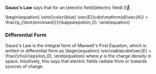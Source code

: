 **Gauss's Law** says that for an [electric field](electric field) $\vec{E}$,

\begin{equation}
\oint{\color{blue} \vec{E}\cdot\mathrm{d}\vec{A}} = \frac{q_{\text{enclosed}}}{\kappa\epsilon_0}.
\end{equation}

### Differential Form

Gauss's Law is the integral form of Maxwell's First Equation, which is written in differential form as
\begin{equation}
\vec\nabla\cdot\vec{E} = \frac{\rho}{\epsilon_0},
\end{equation}
where $\rho$ is the charge density in space. Intuitively, this says that electric fields radiate from or towards sources of charge.